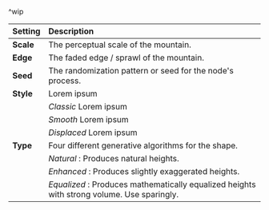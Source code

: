 ^wip

| Setting   | Description                                                                                |
| :-------- | :----------------------------------------------------------------------------------------- |
| **Scale** | The perceptual scale of the mountain.                                                      |
| **Edge**  | The faded edge / sprawl of the mountain.                                                   |
| **Seed**  | The randomization pattern or seed for the node's process.                                  |
| **Style** | Lorem ipsum                                                                                |
|           | *Classic* Lorem ipsum                                                                      |
|           | *Smooth* Lorem ipsum                                                                       |
|           | *Displaced* Lorem ipsum                                                                    |
| **Type**  | Four different generative algorithms for the shape.                                        |
|           | *Natural* : Produces natural heights.                                                      |
|           | *Enhanced* : Produces slightly exaggerated heights.                                        |
|           | *Equalized* : Produces mathematically equalized heights with strong volume. Use sparingly. |
